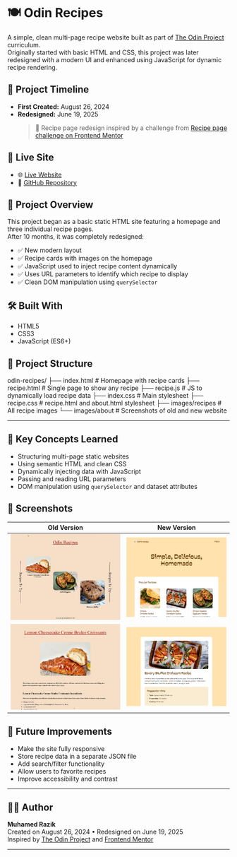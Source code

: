 # 🍽️ Odin Recipes

A simple, clean multi-page recipe website built as part of [The Odin Project](https://www.theodinproject.com) curriculum.  
Originally started with basic HTML and CSS, this project was later redesigned with a modern UI and enhanced using JavaScript for dynamic recipe rendering.



## 📅 Project Timeline

- **First Created:** August 26, 2024  
- **Redesigned:** June 19, 2025  
  > 🎨 Recipe page redesign inspired by a challenge from [Recipe page challenge on Frontend Mentor](https://www.frontendmentor.io/challenges/recipe-page-KiTsR8QQKm)



## 🔗 Live Site

- 🌐 [Live Website](https://muhamedrazik-2003.github.io/odin-recipes/)
- 📂 [GitHub Repository](https://github.com/muhamedrazik-2003/odin-recipes)



## 📖 Project Overview

This project began as a basic static HTML site featuring a homepage and three individual recipe pages.  
After 10 months, it was completely redesigned:

- ✅ New modern layout
- ✅ Recipe cards with images on the homepage
- ✅ JavaScript used to inject recipe content dynamically
- ✅ Uses URL parameters to identify which recipe to display
- ✅ Clean DOM manipulation using `querySelector`



## 🛠️ Built With

- HTML5
- CSS3
- JavaScript (ES6+)


## 📂 Project Structure
odin-recipes/
├── index.html # Homepage with recipe cards
├── recipe.html # Single page to show any recipe
├── recipe.js # JS to dynamically load recipe data
├── index.css # Main stylesheet
├── recipe.css # recipe.html and about.html stylesheet
├── images/recipes # All recipe images
└── images/about # Screenshots of old and new website

---

## 🧠 Key Concepts Learned

- Structuring multi-page static websites
- Using semantic HTML and clean CSS
- Dynamically injecting data with JavaScript
- Passing and reading URL parameters
- DOM manipulation using `querySelector` and dataset attributes

## 📸 Screenshots

| Old Version | New Version |
|-------------|-------------|
| ![Old Homepage](./images/about/old-homepage-image.png) | ![New Homepage](./images/about/new-homepage-image.png) |
| ![Old Recipe](./images/about/old-recipepage-image.png) | ![New Recipe](./images/about/new-recipepage-image.png) |


## 🚀 Future Improvements

- Make the site fully responsive
- Store recipe data in a separate JSON file
- Add search/filter functionality
- Allow users to favorite recipes
- Improve accessibility and contrast

---

## 👨‍🍳 Author

**Muhamed Razik**  
Created on August 26, 2024 • Redesigned on June 19, 2025  
Inspired by [The Odin Project](https://www.theodinproject.com) and [Frontend Mentor](https://www.frontendmentor.io)

---

